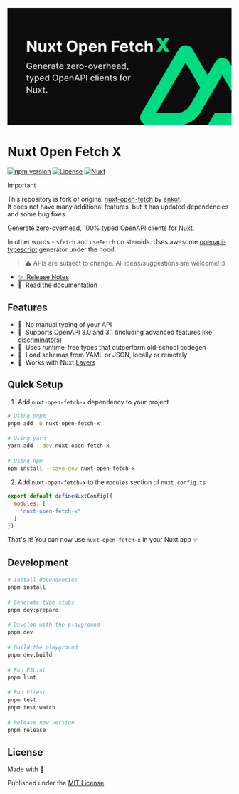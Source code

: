 <!--
Get your module up and running quickly.

Find and replace all on all files (CMD+SHIFT+F):
- Name: My Module
- Package name: my-module
- Description: My new Nuxt module
-->
[![Nuxt Open Fetch](./docs/public/cover.png)](https://nuxt-open-fetch.vercel.app/)

# Nuxt Open Fetch X

[![npm version][npm-version-src]][npm-version-href]
[![License][license-src]][license-href]
[![Nuxt][nuxt-src]][nuxt-href]

> [!IMPORTANT]
> This repository is fork of original [nuxt-open-fetch](https://github.com/enkot/nuxt-open-fetch) by [enkot](https://github.com/enkot).\
> It does not have many additional features, but it has updated dependencies and some bug fixes.

Generate zero-overhead, 100% typed OpenAPI clients for Nuxt.

In other words - `$fetch` and `useFetch` on steroids. Uses awesome [openapi-typescript](https://github.com/drwpow/openapi-typescript) generator under the hood.

> ⚠️ APIs are subject to change.
> All ideas/suggestions are welcome! :)

- [✨ &nbsp;Release Notes](/CHANGELOG.md)
- [📖 &nbsp;Read the documentation](https://nuxt-open-fetch.vercel.app/)
<!-- - [🏀 Online playground](https://stackblitz.com/github/your-org/my-module?file=playground%2Fapp.vue) -->
<!-- - [📖 &nbsp;Documentation](https://example.com) -->

## Features

<!-- Highlight some of the features your module provide here -->
- 🍹 &nbsp;No manual typing of your API
- 🍋 &nbsp;Supports OpenAPI 3.0 and 3.1 (including advanced features like [discriminators](https://spec.openapis.org/oas/v3.1.0#discriminator-object))
- 🌲 &nbsp;Uses runtime-free types that outperform old-school codegen
- 📡 &nbsp;Load schemas from YAML or JSON, locally or remotely
- 🥞 &nbsp;Works with Nuxt [Layers](https://nuxt.com/docs/getting-started/layers)

## Quick Setup

1. Add `nuxt-open-fetch-x` dependency to your project

```bash
# Using pnpm
pnpm add -D nuxt-open-fetch-x

# Using yarn
yarn add --dev nuxt-open-fetch-x

# Using npm
npm install --save-dev nuxt-open-fetch-x
```

2. Add `nuxt-open-fetch-x` to the `modules` section of `nuxt.config.ts`

```js
export default defineNuxtConfig({
  modules: [
    'nuxt-open-fetch-x'
  ]
})
```

That's it! You can now use `nuxt-open-fetch-x` in your Nuxt app ✨

## Development

```bash
# Install dependencies
pnpm install

# Generate type stubs
pnpm dev:prepare

# Develop with the playground
pnpm dev

# Build the playground
pnpm dev:build

# Run ESLint
pnpm lint

# Run Vitest
pnpm test
pnpm test:watch

# Release new version
pnpm release
```

## License

Made with 💚

Published under the [MIT License](./LICENCE).

<!-- Badges -->
[npm-version-src]: https://img.shields.io/npm/v/nuxt-open-fetch/latest.svg?style=flat&colorA=18181B&colorB=28CF8D
[npm-version-href]: https://npmjs.com/package/nuxt-open-fetch

[license-src]: https://img.shields.io/npm/l/nuxt-open-fetch.svg?style=flat&colorA=18181B&colorB=28CF8D
[license-href]: https://npmjs.com/package/nuxt-open-fetch

[nuxt-src]: https://img.shields.io/badge/Nuxt-18181B?logo=nuxt.js
[nuxt-href]: https://nuxt.com
